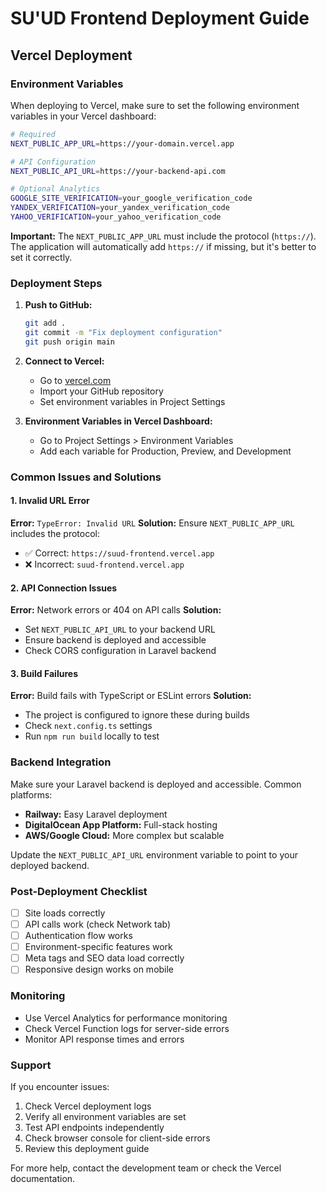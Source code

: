 # SU'UD Frontend Deployment Guide

## Vercel Deployment

### Environment Variables

When deploying to Vercel, make sure to set the following environment variables in your Vercel dashboard:

```bash
# Required
NEXT_PUBLIC_APP_URL=https://your-domain.vercel.app

# API Configuration
NEXT_PUBLIC_API_URL=https://your-backend-api.com

# Optional Analytics
GOOGLE_SITE_VERIFICATION=your_google_verification_code
YANDEX_VERIFICATION=your_yandex_verification_code
YAHOO_VERIFICATION=your_yahoo_verification_code
```

**Important:** The `NEXT_PUBLIC_APP_URL` must include the protocol (`https://`). The application will automatically add `https://` if missing, but it's better to set it correctly.

### Deployment Steps

1. **Push to GitHub:**
   ```bash
   git add .
   git commit -m "Fix deployment configuration"
   git push origin main
   ```

2. **Connect to Vercel:**
   - Go to [vercel.com](https://vercel.com)
   - Import your GitHub repository
   - Set environment variables in Project Settings

3. **Environment Variables in Vercel Dashboard:**
   - Go to Project Settings > Environment Variables
   - Add each variable for Production, Preview, and Development

### Common Issues and Solutions

#### 1. Invalid URL Error
**Error:** `TypeError: Invalid URL`
**Solution:** Ensure `NEXT_PUBLIC_APP_URL` includes the protocol:
- ✅ Correct: `https://suud-frontend.vercel.app`
- ❌ Incorrect: `suud-frontend.vercel.app`

#### 2. API Connection Issues
**Error:** Network errors or 404 on API calls
**Solution:** 
- Set `NEXT_PUBLIC_API_URL` to your backend URL
- Ensure backend is deployed and accessible
- Check CORS configuration in Laravel backend

#### 3. Build Failures
**Error:** Build fails with TypeScript or ESLint errors
**Solution:** 
- The project is configured to ignore these during builds
- Check `next.config.ts` settings
- Run `npm run build` locally to test

### Backend Integration

Make sure your Laravel backend is deployed and accessible. Common platforms:

- **Railway:** Easy Laravel deployment
- **DigitalOcean App Platform:** Full-stack hosting
- **AWS/Google Cloud:** More complex but scalable

Update the `NEXT_PUBLIC_API_URL` environment variable to point to your deployed backend.

### Post-Deployment Checklist

- [ ] Site loads correctly
- [ ] API calls work (check Network tab)
- [ ] Authentication flow works
- [ ] Environment-specific features work
- [ ] Meta tags and SEO data load correctly
- [ ] Responsive design works on mobile

### Monitoring

- Use Vercel Analytics for performance monitoring
- Check Vercel Function logs for server-side errors  
- Monitor API response times and errors

### Support

If you encounter issues:

1. Check Vercel deployment logs
2. Verify all environment variables are set
3. Test API endpoints independently
4. Check browser console for client-side errors
5. Review this deployment guide

For more help, contact the development team or check the Vercel documentation.